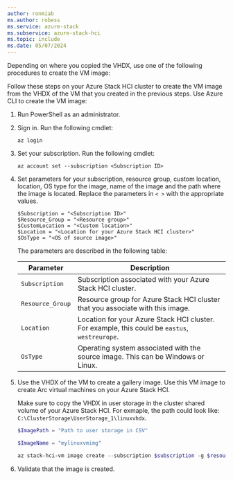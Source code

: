 ```yaml
---
author: ronmiab
ms.author: robess
ms.service: azure-stack
ms.subservice: azure-stack-hci
ms.topic: include
ms.date: 05/07/2024
---
```


Depending on where you copied the VHDX, use one of the following procedures to create the VM image:

Follow these steps on your Azure Stack HCI cluster to create the VM image from the VHDX of the VM that you created in the previous steps. Use Azure CLI to create the VM image:

1. Run PowerShell as an administrator.

2. Sign in. Run the following cmdlet:

    ```azurecli
    az login
    ```

3. Set your subscription. Run the following cmdlet:

    ```azurecli
    az account set --subscription <Subscription ID>
    ```

4. Set parameters for your subscription, resource group, custom location, location, OS type for the image, name of the image and the path where the image is located. Replace the parameters in `< >` with the appropriate values.

    ```azurecli
    $Subscription = "<Subscription ID>"
    $Resource_Group = "<Resource group>"
    $CustomLocation = "<Custom location>"
    $Location = "<Location for your Azure Stack HCI cluster>"
    $OsType = "<OS of source image>"
    ```

    The parameters are described in the following table:

    | Parameter      | Description                                                                                |
    |----------------|--------------------------------------------------------------------------------------------|
    | `Subscription`   | Subscription associated with your Azure Stack HCI cluster.        |
    | `Resource_Group` | Resource group for Azure Stack HCI cluster that you associate with this image.        |
    | `Location`       | Location for your Azure Stack HCI cluster. For example, this could be `eastus`, `westreurope`. |
    | `OsType`         | Operating system associated with the source image. This can be Windows or Linux.           |

5. Use the VHDX of the VM to create a gallery image. Use this VM image to create Arc virtual machines on your Azure Stack HCI.

    Make sure to copy the VHDX in user storage in the cluster shared volume of your Azure Stack HCI. For exmaple, the path could look like: `C:\ClusterStorage\UserStorage_1\linuxvhdx`.

    ```powershell
    $ImagePath = "Path to user storage in CSV" 

    $ImageName = "mylinuxvmimg" 

    az stack-hci-vm image create --subscription $subscription -g $resource_group --custom-location $CustomLocation --location $location --image-path $ImagePath --name $ImageName --debug --os-type 'Linux' 
    ```

6. Validate that the image is created.
